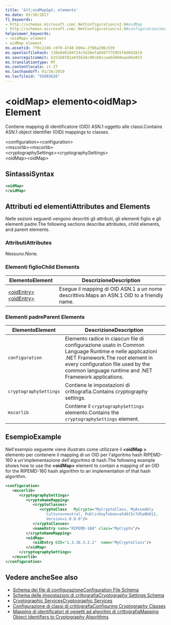 ```yaml
---
title: '&lt;oidMap&gt; elemento'
ms.date: 03/30/2017
f1_keywords:
- http://schemas.microsoft.com/.NetConfiguration/v2.0#oidMap
- http://schemas.microsoft.com/.NetConfiguration/v2.0#configuration/mscorlib/cryptographySettings/oidMap
helpviewer_keywords:
- <oidMap> element
- oidMap element
ms.assetid: 7f0c2246-c070-4748-b96a-2f66a296c539
ms.openlocfilehash: 130e0d6184f24c5d26efa8497775955f8d602819
ms.sourcegitcommit: b351b0781a035616c90c68ccae6dd60aae66a953
ms.translationtype: MT
ms.contentlocale: it-IT
ms.lasthandoff: 01/26/2019
ms.locfileid: "55083626"
---
```

# <a name="ltoidmapgt-element"></a><span data-ttu-id="73f88-102">&lt;oidMap&gt; elemento</span><span class="sxs-lookup"><span data-stu-id="73f88-102">&lt;oidMap&gt; Element</span></span>
<span data-ttu-id="73f88-103">Contiene mapping di identificatore (OID) ASN.1 oggetto alle classi.</span><span class="sxs-lookup"><span data-stu-id="73f88-103">Contains ASN.1 object identifier (OID) mappings to classes.</span></span>  
  
 <span data-ttu-id="73f88-104">\<configuration></span><span class="sxs-lookup"><span data-stu-id="73f88-104">\<configuration></span></span>  
<span data-ttu-id="73f88-105">\<mscorlib></span><span class="sxs-lookup"><span data-stu-id="73f88-105">\<mscorlib></span></span>  
<span data-ttu-id="73f88-106">\<cryptographySettings></span><span class="sxs-lookup"><span data-stu-id="73f88-106">\<cryptographySettings></span></span>  
<span data-ttu-id="73f88-107">\<oidMap></span><span class="sxs-lookup"><span data-stu-id="73f88-107">\<oidMap></span></span>  
  
## <a name="syntax"></a><span data-ttu-id="73f88-108">Sintassi</span><span class="sxs-lookup"><span data-stu-id="73f88-108">Syntax</span></span>  
  
```xml  
<oidMap>   
</oidMap>  
```  
  
## <a name="attributes-and-elements"></a><span data-ttu-id="73f88-109">Attributi ed elementi</span><span class="sxs-lookup"><span data-stu-id="73f88-109">Attributes and Elements</span></span>  
 <span data-ttu-id="73f88-110">Nelle sezioni seguenti vengono descritti gli attributi, gli elementi figlio e gli elementi padre.</span><span class="sxs-lookup"><span data-stu-id="73f88-110">The following sections describe attributes, child elements, and parent elements.</span></span>  
  
### <a name="attributes"></a><span data-ttu-id="73f88-111">Attributi</span><span class="sxs-lookup"><span data-stu-id="73f88-111">Attributes</span></span>  
 <span data-ttu-id="73f88-112">Nessuno.</span><span class="sxs-lookup"><span data-stu-id="73f88-112">None.</span></span>  
  
### <a name="child-elements"></a><span data-ttu-id="73f88-113">Elementi figlio</span><span class="sxs-lookup"><span data-stu-id="73f88-113">Child Elements</span></span>  
  
|<span data-ttu-id="73f88-114">Elemento</span><span class="sxs-lookup"><span data-stu-id="73f88-114">Element</span></span>|<span data-ttu-id="73f88-115">Descrizione</span><span class="sxs-lookup"><span data-stu-id="73f88-115">Description</span></span>|  
|-------------|-----------------|  
|[<span data-ttu-id="73f88-116">\<oidEntry></span><span class="sxs-lookup"><span data-stu-id="73f88-116">\<oidEntry></span></span>](../../../../../docs/framework/configure-apps/file-schema/cryptography/oidentry-element.md)|<span data-ttu-id="73f88-117">Esegue il mapping di OID ASN.1 a un nome descrittivo.</span><span class="sxs-lookup"><span data-stu-id="73f88-117">Maps an ASN.1 OID to a friendly name.</span></span>|  
  
### <a name="parent-elements"></a><span data-ttu-id="73f88-118">Elementi padre</span><span class="sxs-lookup"><span data-stu-id="73f88-118">Parent Elements</span></span>  
  
|<span data-ttu-id="73f88-119">Elemento</span><span class="sxs-lookup"><span data-stu-id="73f88-119">Element</span></span>|<span data-ttu-id="73f88-120">Descrizione</span><span class="sxs-lookup"><span data-stu-id="73f88-120">Description</span></span>|  
|-------------|-----------------|  
|`configuration`|<span data-ttu-id="73f88-121">Elemento radice in ciascun file di configurazione usato in Common Language Runtime e nelle applicazioni .NET Framework.</span><span class="sxs-lookup"><span data-stu-id="73f88-121">The root element in every configuration file used by the common language runtime and .NET Framework applications.</span></span>|  
|`cryptographySettings`|<span data-ttu-id="73f88-122">Contiene le impostazioni di crittografia.</span><span class="sxs-lookup"><span data-stu-id="73f88-122">Contains cryptography settings.</span></span>|  
|`mscorlib`|<span data-ttu-id="73f88-123">Contiene il `cryptographySettings` elemento.</span><span class="sxs-lookup"><span data-stu-id="73f88-123">Contains the `cryptographySettings` element.</span></span>|  
  
## <a name="example"></a><span data-ttu-id="73f88-124">Esempio</span><span class="sxs-lookup"><span data-stu-id="73f88-124">Example</span></span>  
 <span data-ttu-id="73f88-125">Nell'esempio seguente viene illustrato come utilizzare il  **\<oidMap >** elemento per contenere il mapping di un OID per l'algoritmo hash RIPEMD-160 a un'implementazione dell'algoritmo di hash.</span><span class="sxs-lookup"><span data-stu-id="73f88-125">The following example shows how to use the **\<oidMap>** element to contain a mapping of an OID for the RIPEMD-160 hash algorithm to an implementation of that hash algorithm.</span></span>  
  
```xml  
<configuration>  
   <mscorlib>  
      <cryptographySettings>  
         <cryptoNameMapping>  
            <cryptoClasses>  
               <cryptoClass   MyCrypto="MyCryptoClass, MyAssembly  
                  Culture=neutral, PublicKeyToken=a5d015c7d5a0b012,  
                  Version=1.0.0.0"/>  
            </cryptoClasses>  
            <nameEntry name="RIPEMD-160" class="MyCrypto"/>  
         </cryptoNameMapping>  
         <oidMap>  
            <oidEntry OID="1.3.36.3.2.1"  name="MyCryptoClass"/>  
         </oidMap>  
      </cryptographySettings>  
   </mscorlib>  
</configuration>  
```  
  
## <a name="see-also"></a><span data-ttu-id="73f88-126">Vedere anche</span><span class="sxs-lookup"><span data-stu-id="73f88-126">See also</span></span>
- [<span data-ttu-id="73f88-127">Schema dei file di configurazione</span><span class="sxs-lookup"><span data-stu-id="73f88-127">Configuration File Schema</span></span>](../../../../../docs/framework/configure-apps/file-schema/index.md)
- [<span data-ttu-id="73f88-128">Schema delle impostazioni di crittografia</span><span class="sxs-lookup"><span data-stu-id="73f88-128">Cryptography Settings Schema</span></span>](../../../../../docs/framework/configure-apps/file-schema/cryptography/index.md)
- [<span data-ttu-id="73f88-129">Cryptographic Services</span><span class="sxs-lookup"><span data-stu-id="73f88-129">Cryptographic Services</span></span>](../../../../../docs/standard/security/cryptographic-services.md)
- [<span data-ttu-id="73f88-130">Configurazione di classi di crittografia</span><span class="sxs-lookup"><span data-stu-id="73f88-130">Configuring Cryptography Classes</span></span>](../../../../../docs/framework/configure-apps/configure-cryptography-classes.md)
- [<span data-ttu-id="73f88-131">Mapping di identificatori di oggetti ad algoritmi di crittografia</span><span class="sxs-lookup"><span data-stu-id="73f88-131">Mapping Object Identifiers to Cryptography Algorithms</span></span>](../../../../../docs/framework/configure-apps/map-object-identifiers-to-cryptography-algorithms.md)
